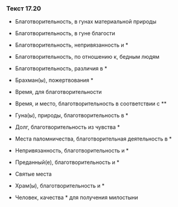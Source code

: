 ### Текст 17.20

- Благотворительность, в гунах материальной природы

- Благотворительность, в гуне благости

- Благотворительность, непривязанность и *

- Благотворительность, по отношению к, бедным людям

- Благотворительность, различия в *

- Брахман(ы), пожертвования *

- Время, для благотворительности

- Время, и место, благотворительность в соответствии с **

- Гуна(ы), природы, благотворительность в *

- Долг, благотворительность из чувства *

- Места паломничества, благотворительная деятельность в *

- Непривязанность, благотворительность и *

- Преданный(е), благотворительность и *

- Святые места

- Храм(ы), благотворительность и *

- Человек, качества * для получения милостыни
	
